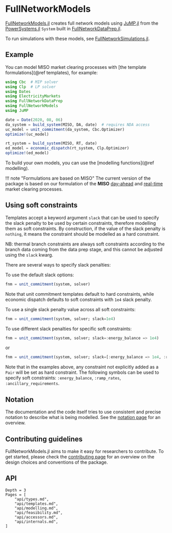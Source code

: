 # FullNetworkModels

[FullNetworkModels.jl](https://gitlab.invenia.ca/invenia/research/FullNetworkModels.jl/) creates full network models using [JuMP.jl](https://github.com/jump-dev/JuMP.jl) from the [PowerSystems.jl](https://nrel-siip.github.io/PowerSystems.jl) `System` built in [FullNetworkDataPrep.jl](https://gitlab.invenia.ca/invenia/research/FullNetworkDataPrep.jl).

To run simulations with these models, see [FullNetworkSimulations.jl](https://invenia.pages.invenia.ca/research/FullNetworkSimulations.jl/).

## Example

You can model MISO market clearing processes with [the template formulations](@ref templates),
for example:
```julia
using Cbc  # MIP solver
using Clp  # LP solver
using Dates
using ElectricityMarkets
using FullNetworkDataPrep
using FullNetworkModels
using JuMP

date = Date(2020, 08, 06)
da_system = build_system(MISO, DA, date)  # requires NDA access
uc_model = unit_commitment(da_system, Cbc.Optimizer)
optimize!(uc_model)

rt_system = build_system(MISO, RT, date)
ed_model = economic_dispatch(rt_system, Clp.Optimizer)
optimize!(ed_model)
```

To build your own models, you can use the [modelling functions](@ref modelling).

!!! note "Formulations are based on MISO"
    The current version of the package is based on our formulation of the **MISO**
    [day-ahead](https://drive.google.com/file/d/1ruSRtcLl9oicaJtZqWPI8S28sHW2C8Ji/view) and
    [real-time](https://drive.google.com/file/d/1IhAv-Djqc72RPXsB3JBzWYYYbcpw8_0q/view)
    market clearing processes.

## Using soft constraints

Templates accept a keyword argument `slack` that can be used to specify the slack penalty to be used by certain constraints,
therefore modelling them as soft constraints. By construction, if the value of the slack penalty is `nothing`, it means the 
constraint should be modelled as a hard constraint. 

NB: thermal branch constraints are always soft constraints according to the branch data coming from the data prep stage, 
and this cannot be adjusted using the `slack` kwarg.

There are several ways to specify slack penalties:

To use the default slack options:
```julia
fnm = unit_commitment(system, solver)
```
Note that unit commitment templates default to hard constraints, while economic dispatch defaults to soft constraints with `1e4` slack penalty.

To use a single slack penalty value across all soft constraints:
```julia
fnm = unit_commitment(system, solver; slack=1e4)
```

To use different slack penalties for specific soft constraints:
```julia
fnm = unit_commitment(system, solver; slack=:energy_balance => 1e4)
```
or
```julia
fnm = unit_commitment(system, solver; slack=[:energy_balance => 1e4, :ramp_rates => 1e3])
```
Note that in the examples above, any constraint not explicitly added as a `Pair` will be set as hard constraint.
The following symbols can be used to specify soft constraints: `:energy_balance`, `:ramp_rates`, `:ancillary_requirements`.

## Notation
The documentation and the code itself tries to use consistent and precise notation to describe what is being modelled.
See the [notation page](notation.md) for an overview.

## Contributing guidelines
FullNetworkModels.jl aims to make it easy for researchers to contribute.
To get started, please check the [contributing page](contributing.md) for an overview on the design choices and conventions of the package.

## API
```@contents
Depth = 3
Pages = [
    "api/types.md",
    "api/templates.md",
    "api/modelling.md",
    "api/feasibility.md",
    "api/accessors.md",
    "api/internals.md",
]
```
